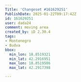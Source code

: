```yaml
---
Title: 'Changeset #161629251'
PublishDate: 2025-01-22T09:17:42Z
id: 161629251
user: dada24
comment: moving area
created_by: iD 2.30.4
tags:
- Montenegro
- Budva
bbox:
  min_lon: 18.8519321
  min_lat: 42.2916951
  max_lon: 18.8519586
  max_lat: 42.2917398

---
```

